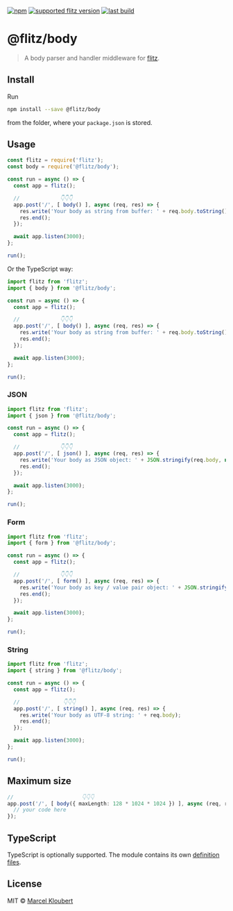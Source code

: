 [![npm](https://img.shields.io/npm/v/@flitz/body.svg)](https://www.npmjs.com/package/@flitz/body) [![supported flitz version](https://img.shields.io/static/v1?label=flitz&message=0.8.0%2B&color=blue)](https://github.com/flitz-js/flitz) [![last build](https://img.shields.io/github/workflow/status/flitz-js/body/Publish)](https://github.com/flitz-js/body/actions?query=workflow%3APublish)

# @flitz/body

> A body parser and handler middleware for [flitz](https://github.com/flitz-js/flitz).

## Install

Run

```bash
npm install --save @flitz/body
```

from the folder, where your `package.json` is stored.

## Usage

```javascript
const flitz = require('flitz');
const body = require('@flitz/body');

const run = async () => {
  const app = flitz();

  //             👇👇👇
  app.post('/', [ body() ], async (req, res) => {
    res.write('Your body as string from buffer: ' + req.body.toString());
    res.end();
  });

  await app.listen(3000);
};

run();
```

Or the TypeScript way:

```typescript
import flitz from 'flitz';
import { body } from '@flitz/body';

const run = async () => {
  const app = flitz();

  //             👇👇👇
  app.post('/', [ body() ], async (req, res) => {
    res.write('Your body as string from buffer: ' + req.body.toString());
    res.end();
  });

  await app.listen(3000);
};

run();
```

### JSON

```typescript
import flitz from 'flitz';
import { json } from '@flitz/body';

const run = async () => {
  const app = flitz();

  //             👇👇👇
  app.post('/', [ json() ], async (req, res) => {
    res.write('Your body as JSON object: ' + JSON.stringify(req.body, null, 2));
    res.end();
  });

  await app.listen(3000);
};

run();
```

### Form

```typescript
import flitz from 'flitz';
import { form } from '@flitz/body';

const run = async () => {
  const app = flitz();

  //             👇👇👇
  app.post('/', [ form() ], async (req, res) => {
    res.write('Your body as key / value pair object: ' + JSON.stringify(req.body, null, 2));
    res.end();
  });

  await app.listen(3000);
};

run();
```

### String

```typescript
import flitz from 'flitz';
import { string } from '@flitz/body';

const run = async () => {
  const app = flitz();

  //              👇👇👇
  app.post('/', [ string() ], async (req, res) => {
    res.write('Your body as UTF-8 string: ' + req.body);
    res.end();
  });

  await app.listen(3000);
};

run();
```

## Maximum size

```typescript
//                      👇👇👇
app.post('/', [ body({ maxLength: 128 * 1024 * 1024 }) ], async (req, res) => {
  // your code here
});
```

## TypeScript

TypeScript is optionally supported. The module contains its own [definition files](https://www.typescriptlang.org/docs/handbook/declaration-files/introduction.html).

## License

MIT © [Marcel Kloubert](https://github.com/mkloubert)
